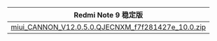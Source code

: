 | Redmi Note 9  稳定版    |
| ---- |
| [miui_CANNON_V12.0.5.0.QJECNXM_f7f281427e_10.0.zip](https://hugeota.d.miui.com/V12.0.5.0.QJECNXM/miui_CANNON_V12.0.5.0.QJECNXM_f7f281427e_10.0.zip)    |

